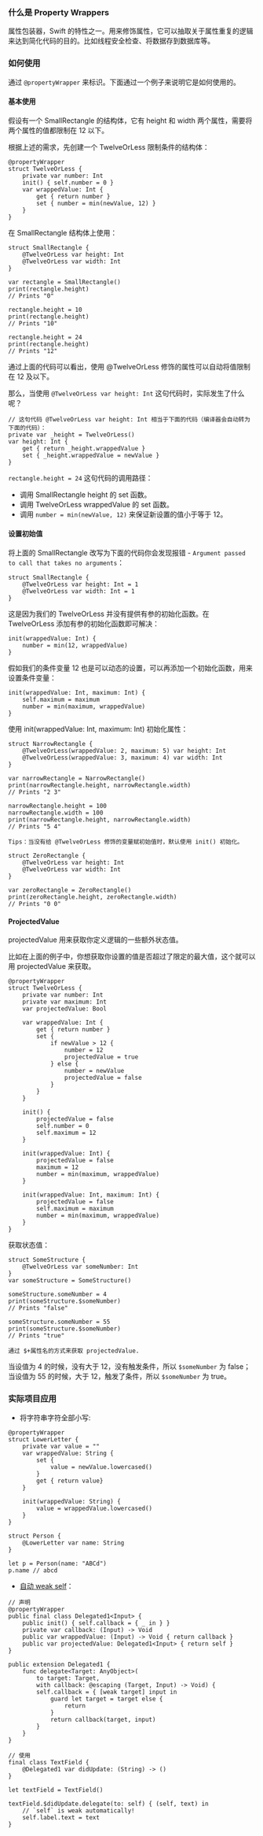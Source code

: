 ### 什么是 Property Wrappers
属性包装器，Swift 的特性之一。用来修饰属性，它可以抽取关于属性重复的逻辑来达到简化代码的目的。比如线程安全检查、将数据存到数据库等。

### 如何使用
通过 `@propertyWrapper` 来标识。下面通过一个例子来说明它是如何使用的。

#### 基本使用
假设有一个 SmallRectangle 的结构体，它有 height 和 width 两个属性，需要将两个属性的值都限制在 12 以下。

根据上述的需求，先创建一个 TwelveOrLess 限制条件的结构体：
```
@propertyWrapper
struct TwelveOrLess {
    private var number: Int
    init() { self.number = 0 }
    var wrappedValue: Int {
        get { return number }
        set { number = min(newValue, 12) }
    }
}
```

在 SmallRectangle 结构体上使用：
```
struct SmallRectangle {
    @TwelveOrLess var height: Int
    @TwelveOrLess var width: Int
}

var rectangle = SmallRectangle()
print(rectangle.height)
// Prints "0"

rectangle.height = 10
print(rectangle.height)
// Prints "10"

rectangle.height = 24
print(rectangle.height)
// Prints "12"
```

通过上面的代码可以看出，使用 @TwelveOrLess 修饰的属性可以自动将值限制在 12 及以下。

那么，当使用 `@TwelveOrLess var height: Int` 这句代码时，实际发生了什么呢？
```
// 这句代码 @TwelveOrLess var height: Int 相当于下面的代码（编译器会自动转为下面的代码）：
private var _height = TwelveOrLess()
var height: Int {
    get { return _height.wrappedValue }
    set { _height.wrappedValue = newValue }
}
```

`rectangle.height = 24` 这句代码的调用路径：

* 调用 SmallRectangle height 的 set 函数。
* 调用 TwelveOrLess wrappedValue 的 set 函数。
* 调用 `number = min(newValue, 12)` 来保证新设置的值小于等于 12。

#### 设置初始值
将上面的 SmallRectangle 改写为下面的代码你会发现报错 - `Argument passed to call that takes no arguments`：
```
struct SmallRectangle {
    @TwelveOrLess var height: Int = 1
    @TwelveOrLess var width: Int = 1
}
```

这是因为我们的 TwelveOrLess 并没有提供有参的初始化函数。在 TwelveOrLess 添加有参的初始化函数即可解决：
```
init(wrappedValue: Int) {
    number = min(12, wrappedValue)
}
```

假如我们的条件变量 12 也是可以动态的设置，可以再添加一个初始化函数，用来设置条件变量：
```
init(wrappedValue: Int, maximum: Int) {
    self.maximum = maximum
    number = min(maximum, wrappedValue)
}
```

使用 init(wrappedValue: Int, maximum: Int) 初始化属性：
```
struct NarrowRectangle {
    @TwelveOrLess(wrappedValue: 2, maximum: 5) var height: Int
    @TwelveOrLess(wrappedValue: 3, maximum: 4) var width: Int
}

var narrowRectangle = NarrowRectangle()
print(narrowRectangle.height, narrowRectangle.width)
// Prints "2 3"

narrowRectangle.height = 100
narrowRectangle.width = 100
print(narrowRectangle.height, narrowRectangle.width)
// Prints "5 4"
```

`Tips：当没有给 @TwelveOrLess 修饰的变量赋初始值时，默认使用 init() 初始化。`
```
struct ZeroRectangle {
    @TwelveOrLess var height: Int
    @TwelveOrLess var width: Int
}

var zeroRectangle = ZeroRectangle()
print(zeroRectangle.height, zeroRectangle.width)
// Prints "0 0"
```

#### ProjectedValue
projectedValue 用来获取你定义逻辑的一些额外状态值。

比如在上面的例子中，你想获取你设置的值是否超过了限定的最大值，这个就可以用 projectedValue 来获取。
```
@propertyWrapper
struct TwelveOrLess {
    private var number: Int
    private var maximum: Int
    var projectedValue: Bool
    
    var wrappedValue: Int {
        get { return number }
        set {
            if newValue > 12 {
                number = 12
                projectedValue = true
            } else {
                number = newValue
                projectedValue = false
            }
        }
    }
    
    init() {
        projectedValue = false
        self.number = 0
        self.maximum = 12
    }
    
    init(wrappedValue: Int) {
        projectedValue = false
        maximum = 12
        number = min(maximum, wrappedValue)
    }
    
    init(wrappedValue: Int, maximum: Int) {
        projectedValue = false
        self.maximum = maximum
        number = min(maximum, wrappedValue)
    }
}
```

获取状态值：
```
struct SomeStructure {
    @TwelveOrLess var someNumber: Int
}
var someStructure = SomeStructure()

someStructure.someNumber = 4
print(someStructure.$someNumber)
// Prints "false"

someStructure.someNumber = 55
print(someStructure.$someNumber)
// Prints "true"
```
`通过 $+属性名的方式来获取 projectedValue.`

当设值为 4 的时候，没有大于 12，没有触发条件，所以 `$someNumber` 为 false；当设值为 55 的时候，大于 12，触发了条件，所以 `$someNumber` 为 true。

### 实际项目应用

* 将字符串字符全部小写:
```
@propertyWrapper
struct LowerLetter {
    private var value = ""
    var wrappedValue: String {
        set {
            value = newValue.lowercased()
        }
        get { return value}
    }
    
    init(wrappedValue: String) {
        value = wrappedValue.lowercased()
    }
}

struct Person {
    @LowerLetter var name: String
}

let p = Person(name: "ABCd")
p.name // abcd
```
* [自动 weak self](https://github.com/dreymonde/Delegated)：
```
// 声明
@propertyWrapper
public final class Delegated1<Input> {
    public init() { self.callback = { _ in } }
    private var callback: (Input) -> Void
    public var wrappedValue: (Input) -> Void { return callback }
    public var projectedValue: Delegated1<Input> { return self }
}

public extension Delegated1 {
    func delegate<Target: AnyObject>(
        to target: Target,
        with callback: @escaping (Target, Input) -> Void) {
        self.callback = { [weak target] input in
            guard let target = target else {
                return
            }
            return callback(target, input)
        }
    }
}

// 使用
final class TextField {
    @Delegated1 var didUpdate: (String) -> ()
}

let textField = TextField()

textField.$didUpdate.delegate(to: self) { (self, text) in
    // `self` is weak automatically!
    self.label.text = text
}
```